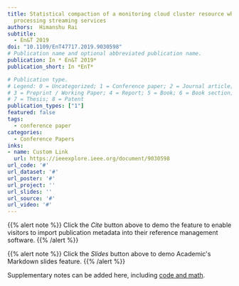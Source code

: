 ```yaml
---
title: Statistical compaction of a monitoring cloud cluster resource when
  processing streaming services
authors:  Himanshu Rai
subtitle:
  - En&T 2019
doi: "10.1109/EnT47717.2019.9030598"
# Publication name and optional abbreviated publication name.
publication: In * En&T 2019*
publication_short: In *EnT*

# Publication type.
# Legend: 0 = Uncategorized; 1 = Conference paper; 2 = Journal article;
# 3 = Preprint / Working Paper; 4 = Report; 5 = Book; 6 = Book section;
# 7 = Thesis; 8 = Patent
publication_types: ["1"]
featured: false
tags:
  - conference paper
categories:
  - Conference Papers
inks:
- name: Custom Link
  url: https://ieeexplore.ieee.org/document/9030598
url_code: '#'
url_dataset: '#'
url_poster: '#'
url_project: ''
url_slides: ''
url_source: '#'
url_video: '#'
---
```

{{% alert note %}}
Click the *Cite* button above to demo the feature to enable visitors to import publication metadata into their reference management software.
{{% /alert %}}

{{% alert note %}}
Click the *Slides* button above to demo Academic's Markdown slides feature.
{{% /alert %}}

Supplementary notes can be added here, including [code and math](https://sourcethemes.com/academic/docs/writing-markdown-latex/).